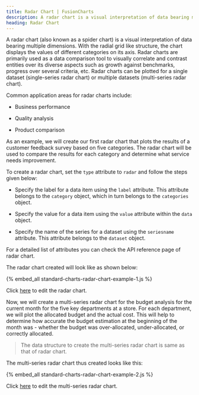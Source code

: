 ```yaml
---
title: Radar Chart | FusionCharts
description: A radar chart is a visual interpretation of data bearing multiple dimensions, the radial grid like structure,the chart displays different categories values
heading: Radar Chart
---
```


A radar chart (also known as a spider chart) is a visual interpretation of data bearing multiple dimensions. With the radial grid like structure, the chart displays the values of different categories on its axis. Radar charts are primarily used as a data comparison tool to visually correlate and contrast entities over its diverse aspects such as growth against benchmarks, progress over several criteria, etc. Radar charts can be plotted for a single dataset (single-series radar chart) or multiple datasets (multi-series radar chart).

Common application areas for radar charts include:

* Business performance

* Quality analysis

* Product comparison

As an example, we will create our first radar chart that plots the results of a customer feedback survey based on five categories. The radar chart will be used to compare the results for each category and determine what service needs improvement.

To create a radar chart, set the `type` attribute to `radar` and follow the steps given below:

* Specify the label for a data item using the `label` attribute. This attribute belongs to the `category` object, which in turn belongs to the `categories` object.

* Specify the value for a data item using the `value` attribute within the `data` object. 

* Specify the name of the series for a dataset using the `seriesname` attribute. This attribute belongs to the `dataset` object.

For a detailed list of attributes you can check the API reference page of radar chart.

The radar chart created will look like as  shown below:

{% embed_all standard-charts-radar-chart-example-1.js %}

Click [here](http://jsfiddle.net/fusioncharts/64v13yyy/) to edit the radar chart.

Now, we will create a multi-series radar chart for the budget analysis for the current month for the five key departments at a store. For each department, we will plot the allocated budget and the actual cost. This will help to determine how accurate the budget estimation at the beginning of the month was - whether the budget was over-allocated, under-allocated, or correctly allocated. 

> The data structure to create the multi-series radar chart is same as that of radar chart.

The multi-series radar chart thus created looks like this:

{% embed_all standard-charts-radar-chart-example-2.js %}

Click [here](http://jsfiddle.net/fusioncharts/gqLerkph/) to edit the multi-series radar chart.